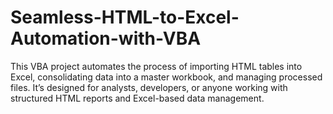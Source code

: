 # Seamless-HTML-to-Excel-Automation-with-VBA
This VBA project automates the process of importing HTML tables into Excel, consolidating data into a master workbook, and managing processed files. It’s designed for analysts, developers, or anyone working with structured HTML reports and Excel-based data management.
